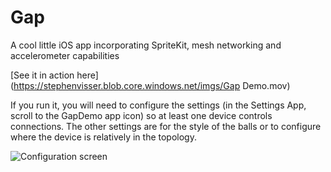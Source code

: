 # Gap
A cool little iOS app incorporating SpriteKit, mesh networking and accelerometer capabilities

[See it in action here](https://stephenvisser.blob.core.windows.net/imgs/Gap Demo.mov)

If you run it, you will need to configure the settings (in the Settings App, scroll to the GapDemo app icon) so at least one device controls connections. The other settings are for the style of the balls or to configure where the device is relatively in the topology.

![Configuration screen](https://stephenvisser.blob.core.windows.net/imgs/IMG_0119.PNG)


